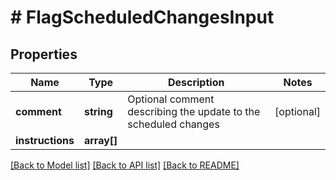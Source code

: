 # # FlagScheduledChangesInput

## Properties

Name | Type | Description | Notes
------------ | ------------- | ------------- | -------------
**comment** | **string** | Optional comment describing the update to the scheduled changes | [optional]
**instructions** | **array[]** |  |

[[Back to Model list]](../../README.md#models) [[Back to API list]](../../README.md#endpoints) [[Back to README]](../../README.md)
